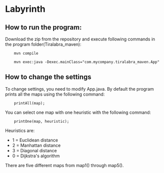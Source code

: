 # Labyrinth

## How to run the program:

Download the zip from the repository and execute following commands in the program folder(Tiralabra_maven):

        mvn compile

        mvn exec:java -Dexec.mainClass="com.mycompany.tiralabra_maven.App"

## How to change the settings

To change settings, you need to modify App.java. By default the program prints all the maps using the following command:

        printAll(map);

You can select one map with one heuristic with the following command:

        printOne(map, heuristic);


Heuristics are:
 * 1 = Euclidean distance
 * 2 = Manhattan distance
 * 3 = Diagonal distance
 * 0 = Dijkstra's algorithm

There are five different maps from map1() through map5().

